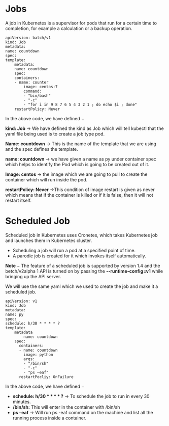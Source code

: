 # Jobs

A job in Kubernetes is a supervisor for pods that run for a certain time to completion, for example a calculation or a backup operation.

    apiVersion: batch/v1
    kind: Job
    metadata:
    name: countdown
    spec:
    template:
        metadata:
        name: countdown
        spec:
        containers:
        - name: counter
            image: centos:7
            command:
            - "bin/bash"
            - "-c"
            - "for i in 9 8 7 6 5 4 3 2 1 ; do echo $i ; done"
        restartPolicy: Never

In the above code, we have defined −

**kind: Job** → We have defined the kind as Job which will tell kubectl that the yaml file being used is to create a job type pod.

**Name: countdown** → This is the name of the template that we are using and the spec defines the template.

**name: countdown** → we have given a name as py under container spec which helps to identify the Pod which is going to be created out of it.

**Image: centos** → the image which we are going to pull to create the container which will run inside the pod.

**restartPolicy: Never** →This condition of image restart is given as never which means that if the container is killed or if it is false, then it will not restart itself.

# Scheduled Job

 Scheduled job in Kubernetes uses Cronetes, which takes Kubernetes job and launches them in Kubernetes cluster.

- Scheduling a job will run a pod at a specified point of time.
- A parodic job is created for it which invokes itself automatically.

**Note** − The feature of a scheduled job is supported by version 1.4 and the betch/v2alpha 1 API is turned on by passing the **--runtime-config=v1** while bringing up the API server.

We will use the same yaml which we used to create the job and make it a scheduled job.

    apiVersion: v1
    kind: Job
    metadata:
    name: py
    spec:
    schedule: h/30 * * * * ? 
    template:
        metadata
            name: countdown
        spec:
          containers:
          - name: countdown
            image: python
            args:
            - "/bin/sh" 
            - "-c"
            - "ps –eaf"  
          restartPocliy: OnFailure

In the above code, we have defined −

- **schedule: h/30 * * * * ?** → To schedule the job to run in every 30 minutes.
- **/bin/sh:** This will enter in the container with /bin/sh
- **ps –eaf** → Will run ps -eaf command on the machine and list all the running process inside a container.